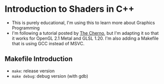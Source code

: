 # Introduction to Shaders in C++
- This is purely educational, I'm using this to learn more about Graphics Programming
- I'm following a tutorial posted by [The Cherno](https://www.youtube.com/playlist?list=PLlrATfBNZ98foTJPJ_Ev03o2oq3-GGOS2), but I'm adapting it so that it works for OpenGL 2.1 Metal and GLSL 1.20. I'm also adding a Makefile that is using GCC instead of MSVC.

## Makefile Introduction
- `make`: release version
- `make debug`: debug version (with gdb)
